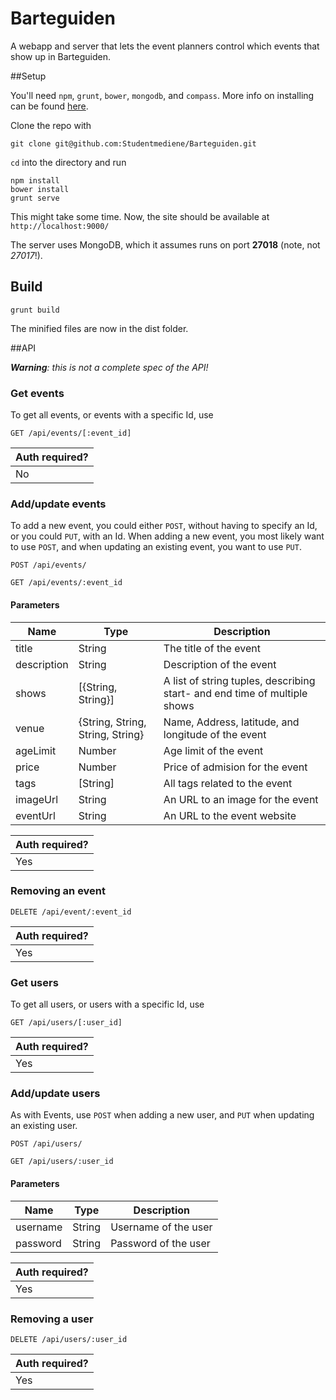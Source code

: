 Barteguiden
======================

A webapp and server that lets the event planners control which events that show up in Barteguiden.

##Setup

You'll need `npm`, `grunt`, `bower`, `mongodb`, and `compass`. More info on installing can be found [here](http://www.google.com).

Clone the repo with

    git clone git@github.com:Studentmediene/Barteguiden.git

`cd` into the directory and run

    npm install
    bower install
    grunt serve

This might take some time. Now, the site should be available at `http://localhost:9000/`

The server uses MongoDB, which it assumes runs on port __27018__ (note, not _27017_!).

## Build

    grunt build

The minified files are now in the dist folder.

##API

_**Warning**: this is not a complete spec of the API!_

### Get events

To get all events, or events with a specific Id, use

```
GET /api/events/[:event_id]
```

| Auth required? |
|----------------|
|  No            |


### Add/update events

To add a new event, you could either `POST`, without having to specify an Id,
or you could `PUT`, with an Id. When adding a new event, you most likely want
to use `POST`, and when updating an existing event, you want to use `PUT`.

```
POST /api/events/
```

```
GET /api/events/:event_id
```

#### Parameters

| Name   | Type   |  Description           |
|--------|--------|------------------------|
| title  | String | The title of the event |
| description | String | Description of the event |
| shows | [{String, String}] | A list of string tuples, describing start- and end time of multiple shows |
| venue | {String, String, String, String} | Name, Address, latitude, and longitude of the event |
| ageLimit | Number | Age limit of the event |
| price | Number | Price of admision for the event |
| tags | [String] | All tags related to the event |
| imageUrl | String | An URL to an image for the event |
| eventUrl | String | An URL to the event website |


| Auth required? |
|----------------|
|  Yes           |

### Removing an event

```
DELETE /api/event/:event_id
```

| Auth required? |
|----------------|
|  Yes           |

### Get users

To get all users, or users with a specific Id, use

```
GET /api/users/[:user_id]
```

| Auth required? |
|----------------|
|  Yes           |


### Add/update users
 
As with Events, use `POST` when adding a new user, and `PUT` when updating an
existing user.

```
POST /api/users/
```

```
GET /api/users/:user_id
```

#### Parameters

| Name   | Type   |  Description           |
|--------|--------|------------------------|
| username  | String | Username of the user |
| password | String | Password of the user |

| Auth required? |
|----------------|
|  Yes           |


### Removing  a user

```
DELETE /api/users/:user_id
```

| Auth required? |
|----------------|
|  Yes           |

